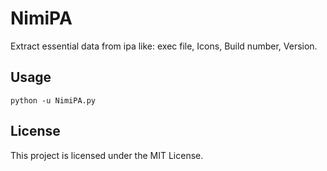 # NimiPA
Extract essential data from ipa like:
exec file, Icons, Build number, Version.

## Usage
```
python -u NimiPA.py
```

## License 
This project is licensed under the MIT License.
